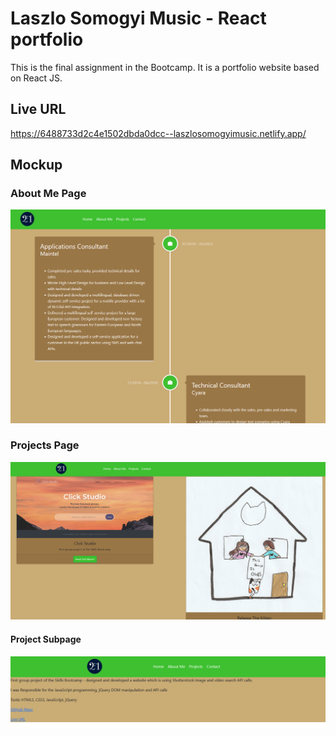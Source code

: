 # Laszlo Somogyi Music - React portfolio

This is the final assignment in the Bootcamp. It is a portfolio website based on React JS.

## Live URL

https://6488733d2c4e1502dbda0dcc--laszlosomogyimusic.netlify.app/

## Mockup

### About Me Page
![mockup1](public/assets/mockup/mockup1.png)

### Projects Page
![mockup1](public/assets/mockup/mockup2.png)

#### Project Subpage
![mockup1](public/assets/mockup/mockup3.png)